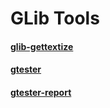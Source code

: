 # GLib Tools

#### [glib-gettextize](glib-gettextize.markdown)

#### [gtester](gtester.markdown)

#### [gtester-report](gtester-report.markdown)

